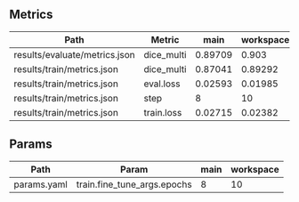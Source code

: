 ## Metrics
| Path                          | Metric     | main    | workspace   | Change   |
|-------------------------------|------------|---------|-------------|----------|
| results/evaluate/metrics.json | dice_multi | 0.89709 | 0.903       | 0.00592  |
| results/train/metrics.json    | dice_multi | 0.87041 | 0.89292     | 0.02251  |
| results/train/metrics.json    | eval.loss  | 0.02593 | 0.01985     | -0.00608 |
| results/train/metrics.json    | step       | 8       | 10          | 2        |
| results/train/metrics.json    | train.loss | 0.02715 | 0.02382     | -0.00333 |

## Params
| Path        | Param                       | main   | workspace   |
|-------------|-----------------------------|--------|-------------|
| params.yaml | train.fine_tune_args.epochs | 8      | 10          |

